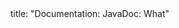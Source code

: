 <frontmatter>
title: "Documentation: JavaDoc: What"
</frontmatter>

<include src="index-body.md" boilerplate />
